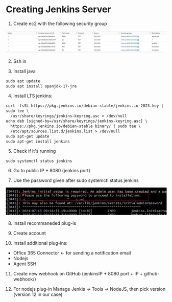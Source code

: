 # Creating Jenkins Server

1. Create ec2 with the following security group

![security group](cicdImg/securityGroupJenkins.jpg)

2. Ssh in

3. Install java

```
sudo apt update
sudo apt install openjdk-17-jre
```

4. Install LTS jenkins:

```
curl -fsSL https://pkg.jenkins.io/debian-stable/jenkins.io-2023.key | sudo tee \
  /usr/share/keyrings/jenkins-keyring.asc > /dev/null
echo deb [signed-by=/usr/share/keyrings/jenkins-keyring.asc] \
  https://pkg.jenkins.io/debian-stable binary/ | sudo tee \
  /etc/apt/sources.list.d/jenkins.list > /dev/null
sudo apt-get update
sudo apt-get install jenkins

```

5. Check if it's running

```
sudo systemctl status jenkins
```

6. Go to public IP + 8080 (jenkins port)

7. Use the password given after sudo systemctl status jenkins


![JENKINS PASSWORD](cicdImg/jenkinsPassword.jpg)


8. Install recommaneded plug-is

9. Create account 

10. Install additional plug-ins:
- Office 365 Connector <- for sending a notification email
- Nodejs
- Agent SSH


11. Create new webhook on GitHub (jenkinsIP + 8080 port + IP + github-webhook/)

12. For nodejs plug-in Manage Jenkis -> Tools -> NodeJS, then pick version (version 12 in our case)
